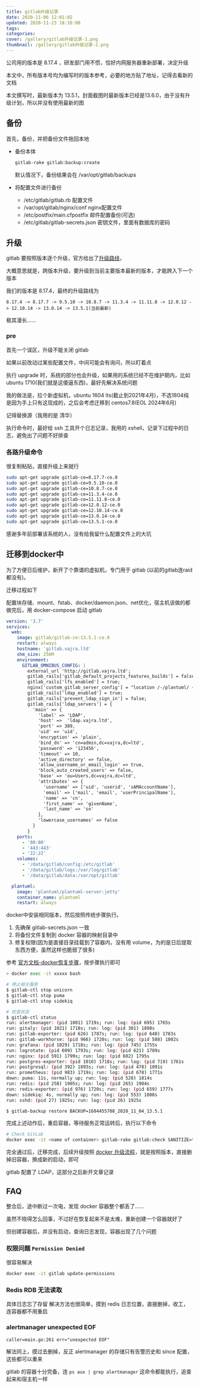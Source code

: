 ```yaml
---
title: gitlab升级记录
date: 2020-11-06 12:01:02
updated: 2020-11-23 18:16:00
tags:
categories:
cover: /gallery/gitlab升级记录-1.png
thumbnail: /gallery/gitlab升级记录-2.png
---
```


公司用的版本是 8.17.4 ，研发部门用不惯，恰好内网服务器重新部署，决定升级

本文中，所有版本号均为编写时的版本参考，必要的地方贴了地址，记得去看新的文档

本文撰写时，最新版本为 13.5.1，封面截图时最新版本已经是13.6.0，由于没有升级计划，所以并没有使用最新的图

## 备份

首先，备份，并把备份文件拖回本地

- 备份本体
  ```sh
  gitlab-rake gitlab:backup:create
  ```
  默认情况下，备份结果会在 /var/opt/gitlab/backups

- 将配置文件进行备份
  - /etc/gitlab/gitlab.rb 配置文件
  - /var/opt/gitlab/nginx/conf nginx配置文件
  - /etc/postfix/main.cfpostfix 邮件配置备份(可选)
  - /etc/gitlab/gitlab-secrets.json 密钥文件，里面有数据库的密码

## 升级

gitlab 要按照版本逐个升级，官方给出了[升级路线](https://docs.gitlab.com/13.5/ee/policy/maintenance.html#example-upgrade-paths)，

大概意思就是，跨版本升级，要升级到当前主要版本最新的版本，才能跨入下一个版本

我们的版本是 8.17.4，最终的升级路线为

```
8.17.4 -> 8.17.7 -> 9.5.10 -> 10.8.7 -> 11.3.4 -> 11.11.8 -> 12.0.12 -> 12.10.14 -> 13.0.14 -> 13.5.1(当前最新)
```

极其漫长……

### pre

首先一个误区，升级不能关闭 gitlab

如果以前改动过某些配置文件，中间可能会有询问，所以盯着点

执行 upgrade 时，系统的部分也会升级，如果用的系统已经不在维护期内，比如ubuntu 1710(我们就是这傻逼东西)，最好先解决系统问题

我的做法是，拉个新虚拟机，ubuntu 1604 lts(截止到2021年4月)，不选1804纯是因为手上只有这现成的，之后会考虑迁移到 centos7.8(EOL 2024年6月)

记得替换源（我用的是 清华）

执行命令时，最好给 ssh 工具开个日志记录，我用的 xshell，记录下过程中的日志，避免出了问题不好排查

### 各路升级命令

很复制粘贴，直接升级上来就行

```sh
sudo apt-get upgrade gitlab-ce=8.17.7-ce.0
sudo apt-get upgrade gitlab-ce=9.5.10-ce.0
sudo apt-get upgrade gitlab-ce=10.8.7-ce.0
sudo apt-get upgrade gitlab-ce=11.3.4-ce.0
sudo apt-get upgrade gitlab-ce=11.11.8-ce.0
sudo apt-get upgrade gitlab-ce=12.0.12-ce.0
sudo apt-get upgrade gitlab-ce=12.10.14-ce.0
sudo apt-get upgrade gitlab-ce=13.0.14-ce.0
sudo apt-get upgrade gitlab-ce=13.5.1-ce.0
```

感谢多年前部署该系统的人，没有给我留什么配置文件上的大坑

## 迁移到docker中

为了方便日后维护，新开了个靠谱的虚拟机，专门用于 gitlab (以前的gitlab连raid都没有)。

迁移过程如下

配置块存储、mount、fstab、docker/daemon.json、net优化，宿主机该做的都做完后，用 docker-compose 启动 gitlab

```yaml
version: '3.7'
services:
  web:
    image: gitlab/gitlab-ce:13.5.1-ce.0
    restart: always
    hostname: 'gitlab.vajra.ltd'
    shm_size: 256M
    environment:
      GITLAB_OMNIBUS_CONFIG: |
        external_url 'http://gitlab.vajra.ltd';
        gitlab_rails['gitlab_default_projects_features_builds'] = false;
        gitlab_rails['lfs_enabled'] = true;
        nginx['custom_gitlab_server_config'] = "location /-/plantuml/ { \n    proxy_cache off; \n    proxy_pass  http://plantuml:8080/; \n}\n";
        gitlab_rails['ldap_enabled'] = true;
        gitlab_rails['prevent_ldap_sign_in'] = false;
        gitlab_rails['ldap_servers'] = {
          'main' => {
            'label' => 'LDAP',
            'host' =>  'ldap.vajra.ltd',
            'port' => 389,
            'uid' => 'uid',
            'encryption' => 'plain',
            'bind_dn' => 'cn=admin,dc=vajra,dc=ltd',
            'password' => '123456',
            'timeout' => 10,
            'active_directory' => false,
            'allow_username_or_email_login' => true,
            'block_auto_created_users' => false,
            'base' => 'ou=Users,dc=vajra,dc=ltd',
            'attributes' => {
              'username' => ['uid', 'userid', 'sAMAccountName'],
              'email' => ['mail', 'email', 'userPrincipalName'],
              'name' => 'cn',
              'first_name' => 'givenName',
              'last_name' => 'sn'
            },
            'lowercase_usernames' => false
          }
        }
    ports:
      - '80:80'
      - '443:443'
      - '22:22'
    volumes:
      - '/data/gitlab/config:/etc/gitlab'
      - '/data/gitlab/logs:/var/log/gitlab'
      - '/data/gitlab/data:/var/opt/gitlab'

  plantuml:
    image: 'plantuml/plantuml-server:jetty'
    container_name: plantuml
    restart: always
```

docker中安装相同版本，然后按照传统步骤执行。

1. 先确保 gitlab-secrets.json 一致
2. 将备份文件复制到 docker 容器的映射目录中
3. 修复权限(因为是直接目录挂载到了容器内，没有用 volume，为的是日后提取东西方便，虽然这样也脆弱了很多)

参考 [官方文档-docker恢复步骤](https://docs.gitlab.com/ee/raketasks/backup_restore.html#restore-for-docker-image-and-gitlab-helm-chart-installations)，按步骤执行即可
```bash
> docker exec -it xxxxx bash

# 停止相关服务
$ gitlab-ctl stop unicorn
$ gitlab-ctl stop puma
$ gitlab-ctl stop sidekiq

# 检查状态
$ gitlab-ctl status
run: alertmanager: (pid 1001) 1719s; run: log: (pid 695) 1765s
run: gitaly: (pid 1021) 1718s; run: log: (pid 301) 1898s
run: gitlab-exporter: (pid 626) 1787s; run: log: (pid 640) 1783s
run: gitlab-workhorse: (pid 966) 1720s; run: log: (pid 588) 1802s
run: grafana: (pid 1029) 1718s; run: log: (pid 745) 1755s
run: logrotate: (pid 609) 1793s; run: log: (pid 621) 1789s
run: nginx: (pid 591) 1799s; run: log: (pid 602) 1795s
run: postgres-exporter: (pid 1010) 1718s; run: log: (pid 719) 1761s
run: postgresql: (pid 392) 1893s; run: log: (pid 478) 1891s
run: prometheus: (pid 983) 1719s; run: log: (pid 678) 1771s
down: puma: 11s, normally up; run: log: (pid 528) 1814s
run: redis: (pid 258) 1905s; run: log: (pid 265) 1904s
run: redis-exporter: (pid 976) 1720s; run: log: (pid 659) 1777s
down: sidekiq: 4s, normally up; run: log: (pid 553) 1808s
run: sshd: (pid 27) 1925s; run: log: (pid 26) 1925s

$ gitlab-backup restore BACKUP=1604455708_2020_11_04_13.5.1
```

完成上述动作后，重启容器，等待服务正常运转后，执行以下命令
```bash
# Check GitLab
docker exec -it <name of container> gitlab-rake gitlab:check SANITIZE=true
```

完全通过后，迁移完成，后续升级按照 [docker 升级流程](https://docs.gitlab.com/omnibus/docker/README.html#update)，就是按照版本，直接删掉旧容器，换成新的启动，即可

gitlab 配置了 LDAP，这部分之后新开文章记录

## FAQ

整合后，途中断过一次电，发现 docker 容器整个都丢了……

虽然不晓得怎么回事，不过好在恢复起来不是太难，重新创建一个容器就好了

但创建容器后，并没有启动，查询日志发现，容器出现了几个问题

### 权限问题 `Permission Denied`

很容易解决
```bash
docker exec -it gitlab update-permissions
```

### Redis RDB 无法读取

具体日志忘了存留
解决方法也很简单，摸到 redis 日志位置，直接删掉，收工，连容器都不用重启

### alertmanager unexpected EOF

```
caller=main.go:261 err="unexpected EOF"
```

解法同上，摸过去删掉，反正 alertmanager 的存储只有告警历史和 since 配置，这些都可以重来

gitlab 的容器十分完备，连 `ps aux | grep alertmanager` 这命令都能执行，追查起来和宿主机一样
